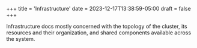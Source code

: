 +++
title = 'Infrastructure'
date = 2023-12-17T13:38:59-05:00
draft = false
+++

Infrastructure docs mostly concerned with the topology of the cluster, its resources and their organization, and shared components available across the system.
